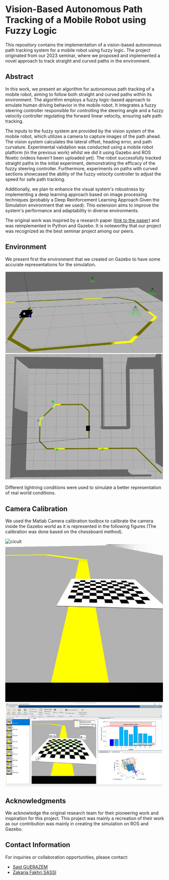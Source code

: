 # Vision-Based Autonomous Path Tracking of a Mobile Robot using Fuzzy Logic

This repository contains the implementation of a vision-based autonomous path tracking system for a mobile robot using fuzzy logic. The project originated from our 2023 seminar, where we proposed and implemented a novel approach to track straight and curved paths in the environment.

## Abstract

In this work, we present an algorithm for autonomous path tracking of a mobile robot, aiming to follow both straight and curved paths within its environment. The algorithm employs a fuzzy logic-based approach to emulate human driving behavior in the mobile robot. It integrates a fuzzy steering controller responsible for controlling the steering angle and a fuzzy velocity controller regulating the forward linear velocity, ensuring safe path tracking.

The inputs to the fuzzy system are provided by the vision system of the mobile robot, which utilizes a camera to capture images of the path ahead. The vision system calculates the lateral offset, heading error, and path curvature. Experimental validation was conducted using a mobile robot platform (in the previous work) whilst we did it using Gazebo and ROS Noetic (videos haven't been uploaded yet). The robot successfully tracked straight paths in the initial experiment, demonstrating the efficacy of the fuzzy steering controller. Furthermore, experiments on paths with curved sections showcased the ability of the fuzzy velocity controller to adjust the speed for safe path tracking.

Additionally, we plan to enhance the visual system's robustness by implementing a deep learning approach based on image processing techniques (probably a Deep Reinforcement Learning Approach Given the Simulation environment that we used). This extension aims to improve the system's performance and adaptability in diverse environments.

The original work was inspired by a research paper ([link to the paper](https://ieeexplore.ieee.org/document/7053862)) and was reimplemented in Python and Gazebo. It is noteworthy that our project was recognized as the best seminar project among our peers.

<!--## Project Structure

- `src/`: Contains the source code for the autonomous path tracking system.
- `docs/`: Documentation related to the project, including technical specifications and guides.
- `data/`: Data files and datasets used in the experiments.
- `examples/`: Example scripts and notebooks demonstrating the usage of the system.

## How to Use

Detailed instructions on setting up and running the system can be found in the `docs/` directory.-->
## Environment
We present first the environment that we created on Gazebo to have some accurate representations for the simulation.

<img src="imgs/env1.png" alt="cicuit" width="500"/>


<img src="imgs/env2.png" alt="circuit2" width="500"/>

Different lightning conditions were used to simulate a better representation of real world conditions.
## Camera Calibration

We used the Matlab Camera calibration toolbox to calibrate the camera inside the Gazebo world as it is represented in the following figures (The calibration was done based on the chessboard method).


<img src="imgs/test1" alt="cicuit" width="500"/>


<img src="imgs/test4.png" alt="circuit2" width="500"/>

<img src="imgs/calib.png" alt="circuit2" width="500"/>

## Acknowledgments

We acknowledge the original research team for their pioneering work and inspiration for this project. This project was mainly a recreation of their work as our contribution was mainly in creating the simulation on ROS and Gazebo.

## Contact Information

For inquiries or collaboration opportunities, please contact:
- [Said GUERAZEM](mailto:said.guerazem@g.enp.edu.dz)
- [Zakaria Fakhri SASSI](mailto:zakaria_fakhri.sassi@g.enp.edu.dz )


